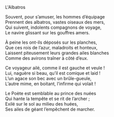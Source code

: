 L'Albatros

Souvent, pour s’amuser, les hommes d’équipage <br>
Prennent des albatros, vastes oiseaux des mers, <br>
Qui suivent, indolents compagnons de voyage, <br>
Le navire glissant sur les gouffres amers. 

À peine les ont-ils déposés sur les planches, <br>
Que ces rois de l’azur, maladroits et honteux, <br>
Laissent piteusement leurs grandes ailes blanches <br>
Comme des avirons traîner à côté d’eux. 

Ce voyageur ailé, comme il est gauche et veule ! <br>
Lui, naguère si beau, qu’il est comique et laid ! <br>
L’un agace son bec avec un brûle-gueule, <br>
L’autre mime, en boitant, l’infirme qui volait !

Le Poète est semblable au prince des nuées <br>
Qui hante la tempête et se rit de l’archer ; <br>
Exilé sur le sol au milieu des huées, <br>
Ses ailes de géant l’empêchent de marcher.